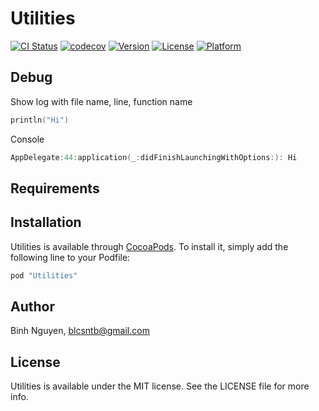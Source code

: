 # Utilities

[![CI Status](http://img.shields.io/travis/blcsntb/Utilities.svg?style=flat)](https://travis-ci.org/blcsntb/Utilities)
[![codecov](https://codecov.io/gh/blcsntb/Utilities/branch/master/graph/badge.svg)](https://codecov.io/gh/blcsntb/Utilities)
[![Version](https://img.shields.io/cocoapods/v/Utilities.svg?style=flat)](http://cocoapods.org/pods/Utilities)
[![License](https://img.shields.io/cocoapods/l/Utilities.svg?style=flat)](http://cocoapods.org/pods/Utilities)
[![Platform](https://img.shields.io/cocoapods/p/Utilities.svg?style=flat)](http://cocoapods.org/pods/Utilities)

## Debug

Show log with file name, line, function name

```swift
println("Hi")
```

Console

```swift
AppDelegate:44:application(_:didFinishLaunchingWithOptions:): Hi
```

## Requirements

## Installation

Utilities is available through [CocoaPods](http://cocoapods.org). To install
it, simply add the following line to your Podfile:

```ruby
pod "Utilities"
```

## Author

Binh Nguyen, blcsntb@gmail.com

## License

Utilities is available under the MIT license. See the LICENSE file for more info.
